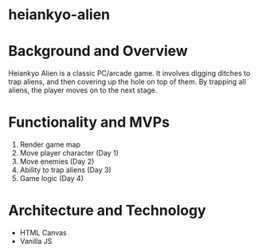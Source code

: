 # heiankyo-alien

# Background and Overview

Heiankyo Alien is a classic PC/arcade game. It involves digging ditches to trap aliens, and then covering up the hole on top of them. By trapping all aliens, the player moves on to the next stage.

# Functionality and MVPs

1. Render game map
2. Move player character (Day 1)
3. Move enemies (Day 2)
4. Ability to trap aliens (Day 3)
5. Game logic (Day 4)

# Architecture and Technology

- HTML Canvas
- Vanilla JS
